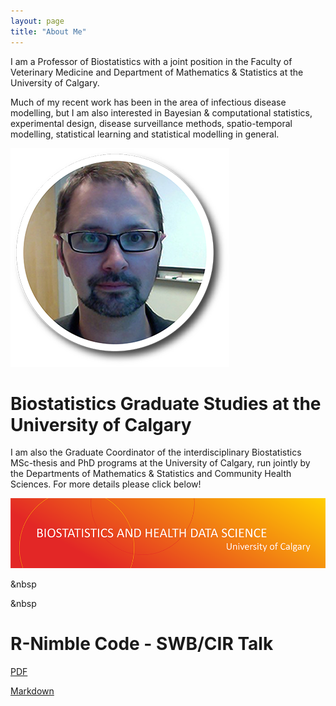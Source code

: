 ```yaml
---
layout: page
title: "About Me"
---
```


I am a Professor of Biostatistics with a joint position in the Faculty of Veterinary Medicine and Department of Mathematics & Statistics at the University of Calgary. 

Much of my recent work has been in the area of infectious disease modelling, but I am also interested in Bayesian & computational statistics, experimental design, disease surveillance methods, spatio-temporal modelling, statistical learning and statistical modelling in general. 


![HeadShot](https://raw.githubusercontent.com/robdeardon/robdeardon.github.io/master/RobHeadshot.png)


# Biostatistics Graduate Studies at the University of Calgary

I am also the Graduate Coordinator of the interdisciplinary Biostatistics MSc-thesis and PhD programs at the University of Calgary, run jointly by the Departments of Mathematics & Statistics and Community Health Sciences. For more details please click below!


[![Foo](https://raw.githubusercontent.com/robdeardon/robdeardon.github.io/master/header3.png)](https://obrieniph.ucalgary.ca/groups/university-calgary-biostatistics-centre)


&nbsp

&nbsp

# R-Nimble Code - SWB/CIR Talk


[PDF](https://raw.githubusercontent.com/robdeardon/robdeardon.github.io/master/RMarkdown-SIR.pdf)   

[Markdown](https://raw.githubusercontent.com/robdeardon/robdeardon.github.io/master/RMarkdown-SIR.Rmd)

